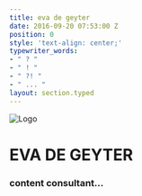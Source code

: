 ```yaml
---
title: eva de geyter
date: 2016-09-20 07:53:00 Z
position: 0
style: 'text-align: center;'
typewriter_words:
- " ? "
- " ! "
- " ?! "
- " ... "
layout: section.typed
---
```


![Logo](/uploads/Eva-De-Geyter_logo_blauw.png)
# EVA DE GEYTER
### content consultant<span id="typed">...</span>
